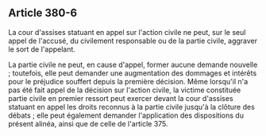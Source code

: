 Article 380-6
----
La cour d'assises statuant en appel sur l'action civile ne peut, sur le seul
appel de l'accusé, du civilement responsable ou de la partie civile, aggraver le
sort de l'appelant.

La partie civile ne peut, en cause d'appel, former aucune demande nouvelle ;
toutefois, elle peut demander une augmentation des dommages et intérêts pour le
préjudice souffert depuis la première décision. Même lorsqu'il n'a pas été fait
appel de la décision sur l'action civile, la victime constituée partie civile en
premier ressort peut exercer devant la cour d'assises statuant en appel les
droits reconnus à la partie civile jusqu'à la clôture des débats ; elle peut
également demander l'application des dispositions du présent alinéa, ainsi que
de celle de l'article 375.
